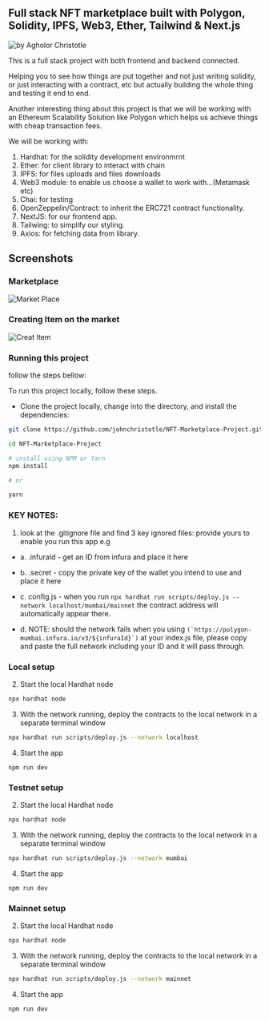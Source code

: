 ## Full stack NFT marketplace built with Polygon, Solidity, IPFS, Web3, Ether, Tailwind & Next.js  

![by Agholor Christotle](https://github.com/johnchristotle)


This is a full stack project with both frontend and backend connected.

Helping you to see how things are put together and not just writing solidity,
or just interacting with a contract, etc but actually building the whole thing
and testing it end to end.

Another interesting thing about this project is that we will be working with an Ethereum 
Scalability Solution like Polygon which helps us achieve things with cheap transaction fees.

We will be working with:
1. Hardhat: for the solidity development environmrnt 
2. Ether: for client library to interact with chain
3. IPFS: for files uploads and files downloads
4. Web3 module: to enable us choose a wallet to work with...(Metamask etc)
5. Chai: for testing
6. OpenZeppelin/Contract: to inherit the ERC721 contract functionality. 
7. NextJS: for our frontend app.
7. Tailwing: to simplify our styling. 
9. Axios: for fetching data from library. 

## Screenshots

### Marketplace

![Market Place](./Screenshots/nftmkp.jpg)

### Creating Item on the market

![Creat Item](./Screenshots/nftlst.jpg)


### Running this project
follow the steps bellow:

To run this project locally, follow these steps.

* Clone the project locally, change into the directory, and install the dependencies:

```sh
git clone https://github.com/johnchristotle/NFT-Marketplace-Project.git

cd NFT-Marketplace-Project

# install using NPM or Yarn
npm install

# or

yarn
```

### KEY NOTES:
1. look at the .gitignore file and find 3 key ignored files:
provide yours to enable you run this app e.g

* a. .infuraId - get an ID from infura and place it here

* b. .secret - copy the private key of the wallet you intend to use and place it here

* c. config.js - when you run ```npx hardhat run scripts/deploy.js --network localhost/mumbai/mainnet``` the contract address will automatically appear there.

* d. NOTE: should the network fails when you using 
```(`https://polygon-mumbai.infura.io/v3/${infuraId}`)```
at your index.js file, please copy and paste the full network including your ID and it will pass through.

### Local setup

2. Start the local Hardhat node

```sh
npx hardhat node
```

3. With the network running, deploy the contracts to the local network in a separate terminal window

```sh
npx hardhat run scripts/deploy.js --network localhost
```

4. Start the app

```
npm run dev
```


### Testnet setup

2. Start the local Hardhat node

```sh
npx hardhat node
```

3. With the network running, deploy the contracts to the local network in a separate terminal window

```sh
npx hardhat run scripts/deploy.js --network mumbai
```

4. Start the app

```
npm run dev
```

### Mainnet setup

2. Start the local Hardhat node

```sh
npx hardhat node
```

3. With the network running, deploy the contracts to the local network in a separate terminal window

```sh
npx hardhat run scripts/deploy.js --network mainnet
```

4. Start the app

```
npm run dev
```
